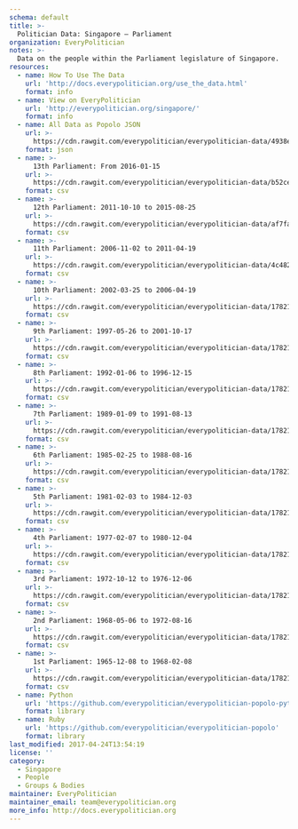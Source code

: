 ```yaml
---
schema: default
title: >-
  Politician Data: Singapore — Parliament
organization: EveryPolitician
notes: >-
  Data on the people within the Parliament legislature of Singapore.
resources:
  - name: How To Use The Data
    url: 'http://docs.everypolitician.org/use_the_data.html'
    format: info
  - name: View on EveryPolitician
    url: 'http://everypolitician.org/singapore/'
    format: info
  - name: All Data as Popolo JSON
    url: >-
      https://cdn.rawgit.com/everypolitician/everypolitician-data/4938e85b856c0404e1f1484aeb34e0803876d392/data/Singapore/Parliament/ep-popolo-v1.0.json
    format: json
  - name: >-
      13th Parliament: From 2016-01-15
    url: >-
      https://cdn.rawgit.com/everypolitician/everypolitician-data/b52ce4fc77b052b5b399b3a94c48c88a405e93b4/data/Singapore/Parliament/term-13.csv
    format: csv
  - name: >-
      12th Parliament: 2011-10-10 to 2015-08-25
    url: >-
      https://cdn.rawgit.com/everypolitician/everypolitician-data/af7fa3821a45aa2e21a9c59316e3c9ed9676e24c/data/Singapore/Parliament/term-12.csv
    format: csv
  - name: >-
      11th Parliament: 2006-11-02 to 2011-04-19
    url: >-
      https://cdn.rawgit.com/everypolitician/everypolitician-data/4c482d9ce5fadf3f616d4c43994b10297b29ec63/data/Singapore/Parliament/term-11.csv
    format: csv
  - name: >-
      10th Parliament: 2002-03-25 to 2006-04-19
    url: >-
      https://cdn.rawgit.com/everypolitician/everypolitician-data/178214ad5926bd7c9631c7d4e6e70b1505d36b5f/data/Singapore/Parliament/term-10.csv
    format: csv
  - name: >-
      9th Parliament: 1997-05-26 to 2001-10-17
    url: >-
      https://cdn.rawgit.com/everypolitician/everypolitician-data/178214ad5926bd7c9631c7d4e6e70b1505d36b5f/data/Singapore/Parliament/term-9.csv
    format: csv
  - name: >-
      8th Parliament: 1992-01-06 to 1996-12-15
    url: >-
      https://cdn.rawgit.com/everypolitician/everypolitician-data/178214ad5926bd7c9631c7d4e6e70b1505d36b5f/data/Singapore/Parliament/term-8.csv
    format: csv
  - name: >-
      7th Parliament: 1989-01-09 to 1991-08-13
    url: >-
      https://cdn.rawgit.com/everypolitician/everypolitician-data/178214ad5926bd7c9631c7d4e6e70b1505d36b5f/data/Singapore/Parliament/term-7.csv
    format: csv
  - name: >-
      6th Parliament: 1985-02-25 to 1988-08-16
    url: >-
      https://cdn.rawgit.com/everypolitician/everypolitician-data/178214ad5926bd7c9631c7d4e6e70b1505d36b5f/data/Singapore/Parliament/term-6.csv
    format: csv
  - name: >-
      5th Parliament: 1981-02-03 to 1984-12-03
    url: >-
      https://cdn.rawgit.com/everypolitician/everypolitician-data/178214ad5926bd7c9631c7d4e6e70b1505d36b5f/data/Singapore/Parliament/term-5.csv
    format: csv
  - name: >-
      4th Parliament: 1977-02-07 to 1980-12-04
    url: >-
      https://cdn.rawgit.com/everypolitician/everypolitician-data/178214ad5926bd7c9631c7d4e6e70b1505d36b5f/data/Singapore/Parliament/term-4.csv
    format: csv
  - name: >-
      3rd Parliament: 1972-10-12 to 1976-12-06
    url: >-
      https://cdn.rawgit.com/everypolitician/everypolitician-data/178214ad5926bd7c9631c7d4e6e70b1505d36b5f/data/Singapore/Parliament/term-3.csv
    format: csv
  - name: >-
      2nd Parliament: 1968-05-06 to 1972-08-16
    url: >-
      https://cdn.rawgit.com/everypolitician/everypolitician-data/178214ad5926bd7c9631c7d4e6e70b1505d36b5f/data/Singapore/Parliament/term-2.csv
    format: csv
  - name: >-
      1st Parliament: 1965-12-08 to 1968-02-08
    url: >-
      https://cdn.rawgit.com/everypolitician/everypolitician-data/178214ad5926bd7c9631c7d4e6e70b1505d36b5f/data/Singapore/Parliament/term-1.csv
    format: csv
  - name: Python
    url: 'https://github.com/everypolitician/everypolitician-popolo-python'
    format: library
  - name: Ruby
    url: 'https://github.com/everypolitician/everypolitician-popolo'
    format: library
last_modified: 2017-04-24T13:54:19
license: ''
category:
  - Singapore
  - People
  - Groups & Bodies
maintainer: EveryPolitician
maintainer_email: team@everypolitician.org
more_info: http://docs.everypolitician.org
---
```

